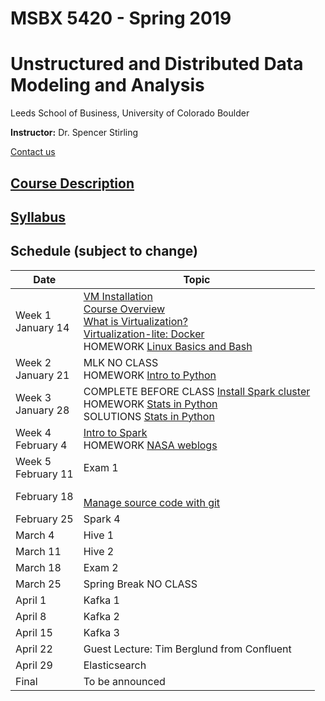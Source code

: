 # MSBX 5420 - Spring 2019
# Unstructured and Distributed Data Modeling and Analysis
Leeds School of Business, University of Colorado Boulder

**Instructor:**  Dr. Spencer Stirling

[Contact us](syllabus/syllabus.md#contact-information)


## [Course Description](syllabus/syllabus.md#course-description)


## [Syllabus](syllabus/syllabus.md)


## Schedule (subject to change)

|Date          |Topic |
|--------------|------|
|Week 1<br>January 14    |[VM Installation](0101vminstallation/README.md)<br>[Course Overview](0102courseoverview/README.md)<br>[What is Virtualization?](0103whatisvirtualization/README.md)<br>[Virtualization-lite: Docker](0301docker/README.md)<br>HOMEWORK [Linux Basics and Bash](0104bash/README.md)|
|Week 2<br>January 21    |MLK NO CLASS<br>HOMEWORK [Intro to Python](0201python/README.md)|
|Week 3<br>January 28    |COMPLETE BEFORE CLASS [Install Spark cluster](https://unstructured-playgroud.gitbook.io/unstructuredplayground/v/release-1.0/apache-spark-ecosystem/install-spark)<br>HOMEWORK [Stats in Python](0305homework/README.md)<br>SOLUTIONS [Stats in Python](0306homework_solutions/)|
|Week 4<br>February 4    |[Intro to Spark](0401sparkintro/)<br>HOMEWORK [NASA weblogs](0402sparkweblogs/README.md)|
|Week 5<br>February 11   |Exam 1 |
|February 18   |<br>[Manage source code with git](0302git/README.md)|
|February 25   |Spark 4 |
|March 4       |Hive 1 |
|March 11      |Hive 2 |
|March 18      |Exam 2 |
|March 25      |Spring Break NO CLASS |
|April 1       |Kafka 1 |
|April 8       |Kafka 2 |
|April 15      |Kafka 3 |
|April 22      |Guest Lecture: Tim Berglund from Confluent |
|April 29      |Elasticsearch |
|Final         |To be announced |
